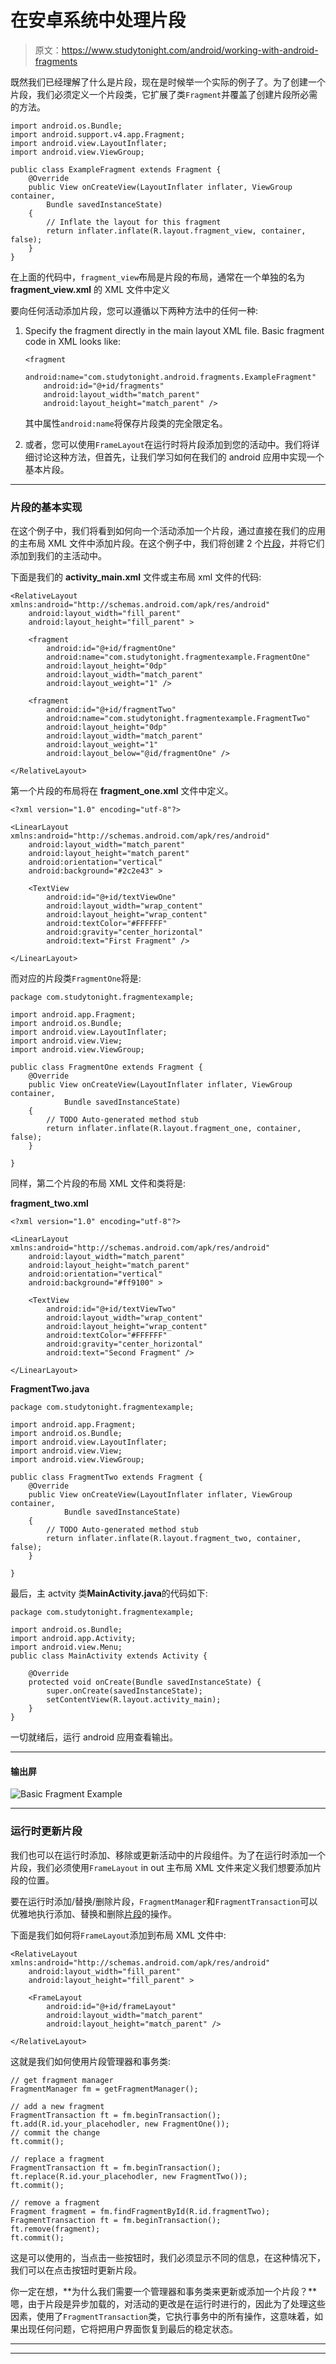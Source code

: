 # 在安卓系统中处理片段

> 原文：<https://www.studytonight.com/android/working-with-android-fragments>

既然我们已经理解了什么是片段，现在是时候举一个实际的例子了。为了创建一个片段，我们必须定义一个片段类，它扩展了类`Fragment`并覆盖了创建片段所必需的方法。

```
import android.os.Bundle;
import android.support.v4.app.Fragment;
import android.view.LayoutInflater;
import android.view.ViewGroup;

public class ExampleFragment extends Fragment {
    @Override
    public View onCreateView(LayoutInflater inflater, ViewGroup container,
        Bundle savedInstanceState) 
    {
        // Inflate the layout for this fragment
        return inflater.inflate(R.layout.fragment_view, container, false);
    }
}
```

在上面的代码中，`fragment_view`布局是片段的布局，通常在一个单独的名为 **fragment_view.xml** 的 XML 文件中定义

要向任何活动添加片段，您可以遵循以下两种方法中的任何一种:

1.  Specify the fragment directly in the main layout XML file. Basic fragment code in XML looks like:

    ```
    <fragment
        android:name="com.studytonight.android.fragments.ExampleFragment"
        android:id="@+id/fragments"
        android:layout_width="match_parent"
        android:layout_height="match_parent" />
    ```

    其中属性`android:name`将保存片段类的完全限定名。

2.  或者，您可以使用`FrameLayout`在运行时将片段添加到您的活动中。我们将详细讨论这种方法，但首先，让我们学习如何在我们的 android 应用中实现一个基本片段。

* * *

### 片段的基本实现

在这个例子中，我们将看到如何向一个活动添加一个片段，通过直接在我们的应用的主布局 XML 文件中添加片段。在这个例子中，我们将创建 2 个[片段](fragments-in-android)，并将它们添加到我们的主活动中。

下面是我们的 **activity_main.xml** 文件或主布局 xml 文件的代码:

```
<RelativeLayout xmlns:android="http://schemas.android.com/apk/res/android"  
    android:layout_width="fill_parent"  
    android:layout_height="fill_parent" > 

    <fragment  
        android:id="@+id/fragmentOne"  
        android:name="com.studytonight.fragmentexample.FragmentOne"  
        android:layout_height="0dp"
        android:layout_width="match_parent"
        android:layout_weight="1" /> 

    <fragment  
        android:id="@+id/fragmentTwo"  
        android:name="com.studytonight.fragmentexample.FragmentTwo"  
        android:layout_height="0dp"
        android:layout_width="match_parent"
        android:layout_weight="1"
        android:layout_below="@id/fragmentOne" />

</RelativeLayout> 
```

第一个片段的布局将在 **fragment_one.xml** 文件中定义。

```
<?xml version="1.0" encoding="utf-8"?> 

<LinearLayout xmlns:android="http://schemas.android.com/apk/res/android"  
    android:layout_width="match_parent"  
    android:layout_height="match_parent"  
    android:orientation="vertical"  
    android:background="#2c2e43" >  

    <TextView  
        android:id="@+id/textViewOne"  
        android:layout_width="wrap_content"  
        android:layout_height="wrap_content" 
        android:textColor="#FFFFFF"
        android:gravity="center_horizontal"
        android:text="First Fragment" />

</LinearLayout> 
```

而对应的片段类`FragmentOne`将是:

```
package com.studytonight.fragmentexample;  

import android.app.Fragment;  
import android.os.Bundle;  
import android.view.LayoutInflater;  
import android.view.View;  
import android.view.ViewGroup;  

public class FragmentOne extends Fragment {  
    @Override  
    public View onCreateView(LayoutInflater inflater, ViewGroup container,  
            Bundle savedInstanceState) 
    {  
        // TODO Auto-generated method stub  
        return inflater.inflate(R.layout.fragment_one, container, false);  
    }  

}
```

同样，第二个片段的布局 XML 文件和类将是:

**fragment_two.xml**

```
<?xml version="1.0" encoding="utf-8"?> 

<LinearLayout xmlns:android="http://schemas.android.com/apk/res/android"  
    android:layout_width="match_parent"  
    android:layout_height="match_parent"  
    android:orientation="vertical"  
    android:background="#ff9100" >  

    <TextView  
        android:id="@+id/textViewTwo"  
        android:layout_width="wrap_content"  
        android:layout_height="wrap_content"
        android:textColor="#FFFFFF"
        android:gravity="center_horizontal"
        android:text="Second Fragment" />

</LinearLayout> 
```

**FragmentTwo.java**

```
package com.studytonight.fragmentexample;  

import android.app.Fragment;  
import android.os.Bundle;  
import android.view.LayoutInflater;  
import android.view.View;  
import android.view.ViewGroup;  

public class FragmentTwo extends Fragment {  
    @Override  
    public View onCreateView(LayoutInflater inflater, ViewGroup container,  
            Bundle savedInstanceState) 
    {  
        // TODO Auto-generated method stub  
        return inflater.inflate(R.layout.fragment_two, container, false);  
    }  

}
```

最后，主 actvity 类**MainActivity.java**的代码如下:

```
package com.studytonight.fragmentexample;

import android.os.Bundle;  
import android.app.Activity;  
import android.view.Menu;  
public class MainActivity extends Activity {  

    @Override  
    protected void onCreate(Bundle savedInstanceState) {  
        super.onCreate(savedInstanceState);  
        setContentView(R.layout.activity_main);  
    }  
}
```

一切就绪后，运行 android 应用查看输出。

* * *

#### 输出屏

![Basic Fragment Example](img/83f84e83462511bda89eea934254cf4b.png)

* * *

### 运行时更新片段

我们也可以在运行时添加、移除或更新活动中的片段组件。为了在运行时添加一个片段，我们必须使用`FrameLayout` in out 主布局 XML 文件来定义我们想要添加片段的位置。

要在运行时添加/替换/删除片段，`FragmentManager`和`FragmentTransaction`可以优雅地执行添加、替换和删除[片段](fragments-in-android)的操作。

下面是我们如何将`FrameLayout`添加到布局 XML 文件中:

```
<RelativeLayout xmlns:android="http://schemas.android.com/apk/res/android"  
    android:layout_width="fill_parent"  
    android:layout_height="fill_parent" > 

    <FrameLayout  
        android:id="@+id/frameLayout"
        android:layout_width="match_parent"
        android:layout_height="match_parent" /> 

</RelativeLayout> 
```

这就是我们如何使用片段管理器和事务类:

```
// get fragment manager
FragmentManager fm = getFragmentManager();

// add a new fragment
FragmentTransaction ft = fm.beginTransaction();
ft.add(R.id.your_placehodler, new FragmentOne());
// commit the change
ft.commit();

// replace a fragment
FragmentTransaction ft = fm.beginTransaction();
ft.replace(R.id.your_placehodler, new FragmentTwo());
ft.commit();

// remove a fragment
Fragment fragment = fm.findFragmentById(R.id.fragmentTwo);
FragmentTransaction ft = fm.beginTransaction();
ft.remove(fragment);
ft.commit();
```

这是可以使用的，当点击一些按钮时，我们必须显示不同的信息，在这种情况下，我们可以在点击按钮时更新片段。

你一定在想，**为什么我们需要一个管理器和事务类来更新或添加一个片段？**嗯，由于片段是异步加载的，对活动的更改是在运行时进行的，因此为了处理这些因素，使用了`FragmentTransaction`类，它执行事务中的所有操作，这意味着，如果出现任何问题，它将把用户界面恢复到最后的稳定状态。

* * *

* * *